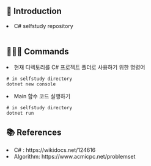 <h2>🔎 Introduction</h2>
<li>C# selfstudy repository</li>

<br>

<h2>👩🏻‍💻 Commands</h2>

<li>현재 디렉토리를 C# 프로젝트 폴더로 사용하기 위한 명령어</li>

```
# in selfstudy directory
dotnet new console
```

<li>Main 함수 코드 실행하기</li> 

```
# in selfstudy directory
dotnet run
```

<h2>📚 References</h2>
<li>C# : https://wikidocs.net/124616</li>
<li>Algorithm: https://www.acmicpc.net/problemset</li>
